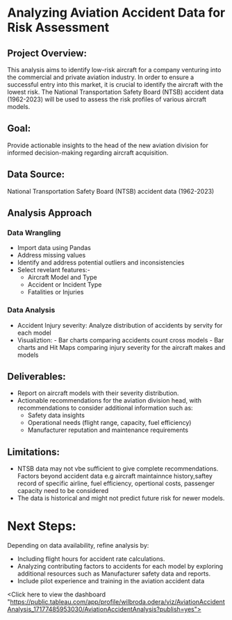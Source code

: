 #  Analyzing Aviation Accident Data for Risk Assessment
## Project Overview:

This analysis aims to identify low-risk aircraft for a company venturing into the commercial and private aviation industry. In order to ensure a successful entry into this market, it is crucial to identify the aircraft with the lowest risk. The National Transportation Safety Board (NTSB) accident data (1962-2023) will be used to assess the risk profiles of various aircraft models.

## Goal:

Provide actionable insights to the head of the new aviation division for informed decision-making regarding aircraft acquisition.

## Data Source:
National Transportation Safety Board (NTSB) accident data (1962-2023)

## Analysis Approach

### Data Wrangling
* Import data using Pandas
* Address missing values
* Identify and address potential outliers and inconsistencies
* Select revelant features:- 
   - Aircraft Model and Type
   - Accident or Incident Type
   - Fatalities or Injuries 
              
### Data Analysis
* Accident Injury severity: Analyze distribution of accidents by servity for each model
* Visualiztion:
      - Bar charts comparing accidents count cross models
      - Bar charts and Hit Maps comparing injury severity for the aircraft makes and models

## Deliverables:

* Report on aircraft models with their severity distribution.
* Actionable recommendations for the aviation division head, with recommendations to consider additional information such as:
     - Safety data insights
     - Operational needs (flight range, capacity, fuel efficiency)
     - Manufacturer reputation and maintenance requirements
    
## Limitations:
* NTSB data may not vbe sufficient to give complete recommendations. Factors beyond accident data e.g aircraft maintainnce history,saftey record of specific airline, fuel efficiency, opertional costs, passenger capacity need to be considered
* The data is historical and might not predict future risk for newer models.

# Next Steps:
Depending on data availability, refine analysis by:
* Including flight hours for accident rate calculations.
* Analyzing contributing factors to accidents for each model by exploring additional resources such as Manufacturer safety data and reports.
* Include pilot experience and training in the aviation accident data

<Click here to view the dashboard "https://public.tableau.com/app/profile/wilbroda.odera/viz/AviationAccidentAnalysis_17177485953030/AviationAccidentAnalysis?publish=yes"> </a>

